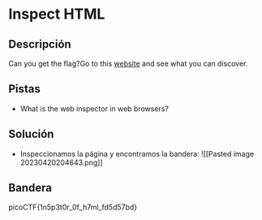 # Inspect HTML




## Descripción
Can you get the flag?Go to this [website](http://saturn.picoctf.net:52681/) and see what you can discover.

## Pistas
- What is the web inspector in web browsers?

## Solución

- Inspeccionamos la página y encontramos la bandera:
![[Pasted image 20230420204643.png]]

## Bandera
picoCTF{1n5p3t0r_0f_h7ml_fd5d57bd}


